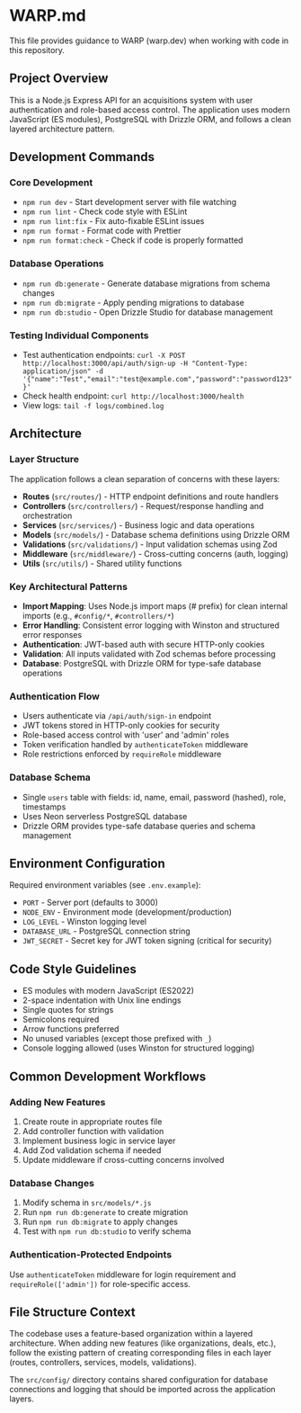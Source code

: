 # WARP.md

This file provides guidance to WARP (warp.dev) when working with code in this repository.

## Project Overview

This is a Node.js Express API for an acquisitions system with user authentication and role-based access control. The application uses modern JavaScript (ES modules), PostgreSQL with Drizzle ORM, and follows a clean layered architecture pattern.

## Development Commands

### Core Development

- `npm run dev` - Start development server with file watching
- `npm run lint` - Check code style with ESLint
- `npm run lint:fix` - Fix auto-fixable ESLint issues
- `npm run format` - Format code with Prettier
- `npm run format:check` - Check if code is properly formatted

### Database Operations

- `npm run db:generate` - Generate database migrations from schema changes
- `npm run db:migrate` - Apply pending migrations to database
- `npm run db:studio` - Open Drizzle Studio for database management

### Testing Individual Components

- Test authentication endpoints: `curl -X POST http://localhost:3000/api/auth/sign-up -H "Content-Type: application/json" -d '{"name":"Test","email":"test@example.com","password":"password123"}'`
- Check health endpoint: `curl http://localhost:3000/health`
- View logs: `tail -f logs/combined.log`

## Architecture

### Layer Structure

The application follows a clean separation of concerns with these layers:

- **Routes** (`src/routes/`) - HTTP endpoint definitions and route handlers
- **Controllers** (`src/controllers/`) - Request/response handling and orchestration
- **Services** (`src/services/`) - Business logic and data operations
- **Models** (`src/models/`) - Database schema definitions using Drizzle ORM
- **Validations** (`src/validations/`) - Input validation schemas using Zod
- **Middleware** (`src/middleware/`) - Cross-cutting concerns (auth, logging)
- **Utils** (`src/utils/`) - Shared utility functions

### Key Architectural Patterns

- **Import Mapping**: Uses Node.js import maps (# prefix) for clean internal imports (e.g., `#config/*`, `#controllers/*`)
- **Error Handling**: Consistent error logging with Winston and structured error responses
- **Authentication**: JWT-based auth with secure HTTP-only cookies
- **Validation**: All inputs validated with Zod schemas before processing
- **Database**: PostgreSQL with Drizzle ORM for type-safe database operations

### Authentication Flow

- Users authenticate via `/api/auth/sign-in` endpoint
- JWT tokens stored in HTTP-only cookies for security
- Role-based access control with 'user' and 'admin' roles
- Token verification handled by `authenticateToken` middleware
- Role restrictions enforced by `requireRole` middleware

### Database Schema

- Single `users` table with fields: id, name, email, password (hashed), role, timestamps
- Uses Neon serverless PostgreSQL database
- Drizzle ORM provides type-safe database queries and schema management

## Environment Configuration

Required environment variables (see `.env.example`):

- `PORT` - Server port (defaults to 3000)
- `NODE_ENV` - Environment mode (development/production)
- `LOG_LEVEL` - Winston logging level
- `DATABASE_URL` - PostgreSQL connection string
- `JWT_SECRET` - Secret key for JWT token signing (critical for security)

## Code Style Guidelines

- ES modules with modern JavaScript (ES2022)
- 2-space indentation with Unix line endings
- Single quotes for strings
- Semicolons required
- Arrow functions preferred
- No unused variables (except those prefixed with `_`)
- Console logging allowed (uses Winston for structured logging)

## Common Development Workflows

### Adding New Features

1. Create route in appropriate routes file
2. Add controller function with validation
3. Implement business logic in service layer
4. Add Zod validation schema if needed
5. Update middleware if cross-cutting concerns involved

### Database Changes

1. Modify schema in `src/models/*.js`
2. Run `npm run db:generate` to create migration
3. Run `npm run db:migrate` to apply changes
4. Test with `npm run db:studio` to verify schema

### Authentication-Protected Endpoints

Use `authenticateToken` middleware for login requirement and `requireRole(['admin'])` for role-specific access.

## File Structure Context

The codebase uses a feature-based organization within a layered architecture. When adding new features (like organizations, deals, etc.), follow the existing pattern of creating corresponding files in each layer (routes, controllers, services, models, validations).

The `src/config/` directory contains shared configuration for database connections and logging that should be imported across the application layers.
